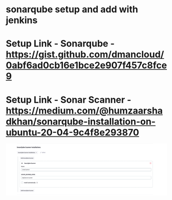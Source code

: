 # sonarqube setup and add with jenkins
# Setup Link - Sonarqube - https://gist.github.com/dmancloud/0abf6ad0cb16e1bce2e907f457c8fce9
# Setup Link - Sonar Scanner - https://medium.com/@humzaarshadkhan/sonarqube-installation-on-ubuntu-20-04-9c4f8e293870

![Description of the image](images/1.png)
